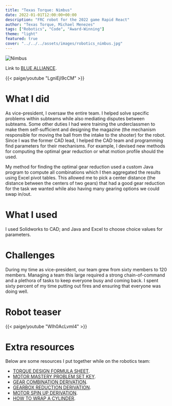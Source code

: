 ```yaml
---
title: "Texas Torque: Nimbus"
date: 2022-01-01T12:00:00+00:00
description: "FRC robot for the 2022 game Rapid React"
author: "Texas Torque, Michael Menezes"
tags: ["Robotics", "Code", "Award-Winning"]
theme: "light"
featured: true
cover: "../../../assets/images/robotics_nimbus.jpg"
---
```

![Nimbus](/assets/images/robotics_nimbus.jpg)

Link to [BLUE ALLIANCE](https://www.thebluealliance.com/team/1477/2022).

<!-- Descriptive paragraph of project -->
{{< paige/youtube "LgniEjI9cCM" >}}

# What I did

As vice-president, I oversaw the entire team. I helped solve specific problems within subteams while also mediating disputes between subteams. Some other duties I had were training the underclassmen to make them self-sufficient and designing the magazine (the mechanism responsible for moving the ball from the intake to the shooter) for the robot. Since I was the former CAD lead, I helped the CAD team and programming find parameters for their mechanisms. For example, I devised new methods for computing the optimal gear reduction or what motion profile should the used. 

My method for finding the optimal gear reduction used a custom Java program to compute all combinations which I then aggregated the results using Excel pivot tables. This allowed me to pick a center distance (the distance between the centers of two gears) that had a good gear reduction for the task we wanted while also having many gearing options we could swap in/out.

# What I used

I used Solidworks to CAD; and Java and Excel to choose choice values for parameters.

# Challenges

During my time as vice-president, our team grew from sixty members to 120 members. Managing a team this large required a strong chain-of-command and a plethora of tasks to keep everyone busy and coming back. I spent sixty percent of my time putting out fires and ensuring that everyone was doing well.

# Robot teaser

{{< paige/youtube "Wlh0AcLvml4" >}}

# Extra resources

Below are some resources I put together while on the robotics team:
- [TORQUE DESIGN FORMULA SHEET](/assets/text/torque_design_formula_sheet.pdf).
- [MOTOR MASTERY PROBLEM SET KEY](/assets/text/motor_mastery_problem_set_key.pdf).
- [GEAR COMBINATION DERIVATION](/assets/text/gear_combination_derivation.pdf).
- [GEARBOX REDUCTION DERIVATION](/assets/text/gearbox_reduction_derivation.pdf).
- [MOTOR SPIN UP DERIVATION](/assets/text/motor_spin_up_derivation.pdf).
- [HOW TO WRAP A CYLINDER](/assets/text/spiral_tape.pdf).